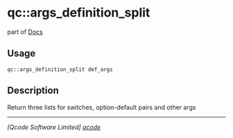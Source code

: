 qc::args_definition_split
=========================

part of [Docs](../index.md)

Usage
-----
`qc::args_definition_split def_args`

Description
-----------
Return three lists for switches, option-default pairs and other args

----------------------------------
*[Qcode Software Limited] [qcode]*

[qcode]: http://www.qcode.co.uk "Qcode Software"